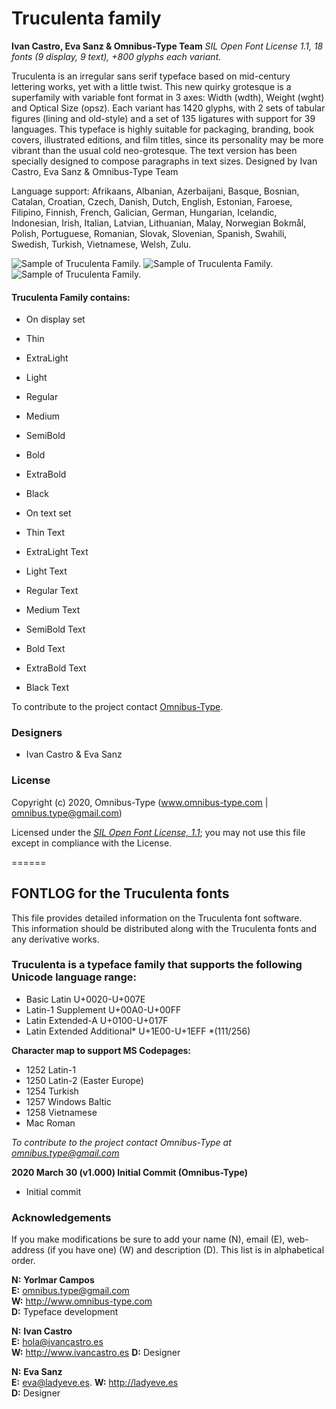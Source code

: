 # Truculenta family

**Ivan Castro, Eva Sanz & Omnibus-Type Team**
*SIL Open Font License 1.1,*
*18 fonts (9 display, 9 text), +800 glyphs each variant.*

Truculenta is an irregular sans serif typeface based on mid-century lettering works, yet with a little twist. This new quirky grotesque is a superfamily with variable font format in 3 axes: Width (wdth), Weight (wght) and Optical Size (opsz). Each variant has 1420 glyphs, with 2 sets of tabular figures (lining and old-style) and a set of 135 ligatures with support for 39 languages. This typeface is highly suitable for packaging, branding, book covers, illustrated editions, and film titles, since its personality may be more vibrant than the usual cold neo-grotesque. The text version has been specially designed to compose paragraphs in text sizes. Designed by Ivan Castro, Eva Sanz & Omnibus-Type Team

Language support: Afrikaans, Albanian, Azerbaijani, Basque, Bosnian, Catalan, Croatian, Czech, Danish, Dutch, English, Estonian, Faroese, Filipino, Finnish, French, Galician, German, Hungarian, Icelandic, Indonesian, Irish, Italian, Latvian, Lithuanian, Malay, Norwegian Bokmål, Polish, Portuguese, Romanian, Slovak, Slovenian, Spanish, Swahili, Swedish, Turkish, Vietnamese, Welsh, Zulu.

![Sample of Truculenta Family.](Truculenta_Spec-1.png "Truculenta")
![Sample of Truculenta Family.](Truculenta_Spec-3.png "Truculenta")
![Sample of Truculenta Family.](Truculenta_Spec-3.png "Truculenta")


#### Truculenta Family contains:
* On display set
* Thin
* ExtraLight
* Light
* Regular
* Medium
* SemiBold
* Bold
* ExtraBold
* Black

* On text set
* Thin Text
* ExtraLight Text
* Light Text
* Regular Text
* Medium Text
* SemiBold Text
* Bold Text
* ExtraBold Text
* Black Text

To contribute to the project contact [Omnibus-Type](http://omnibus-type.com/).

### Designers

* Ivan Castro & Eva Sanz

### License

Copyright (c) 2020, Omnibus-Type (www.omnibus-type.com | omnibus.type@gmail.com)

Licensed under the [*SIL Open Font License, 1.1*](http://scripts.sil.org/OFL); you may not use this file except in compliance with the License.

======
## FONTLOG for the Truculenta fonts

This file provides detailed information on the Truculenta font software.  
This information should be distributed along with the Truculenta fonts and any derivative works.

### Truculenta is a typeface family that supports the following Unicode language range: 

* Basic Latin 					U+0020-U+007E
* Latin-1 Supplement 				U+00A0-U+00FF
* Latin Extended-A 				U+0100-U+017F
* Latin Extended Additional*			U+1E00-U+1EFF *(111/256)

**Character map to support MS Codepages:**
* 1252 Latin-1
* 1250 Latin-2 (Easter Europe)
* 1254 Turkish
* 1257 Windows Baltic
* 1258 Vietnamese
* Mac Roman

*To contribute to the project contact Omnibus-Type at omnibus.type@gmail.com*

**2020 March 30 (v1.000) Initial Commit (Omnibus-Type)**
- Initial commit

### Acknowledgements

If you make modifications be sure to add your name (N), email (E), web-address
(if you have one) (W) and description (D). This list is in alphabetical order.

**N:** **Yorlmar Campos**  
**E:** omnibus.type@gmail.com  
**W:** http://www.omnibus-type.com  
**D:** Typeface development

**N:** **Ivan Castro**  
**E:** hola@ivancastro.es  
**W:** http://www.ivancastro.es 
**D:** Designer 

**N:** **Eva Sanz**  
**E:** eva@ladyeve.es.
**W:** http://ladyeve.es  
**D:** Designer 
